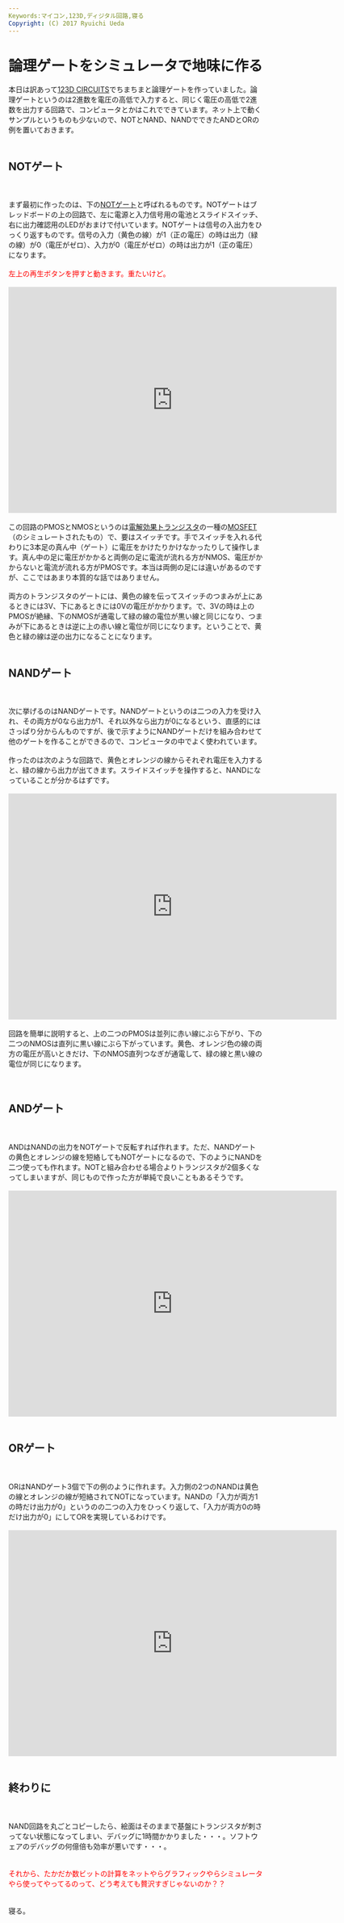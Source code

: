 ```yaml
---
Keywords:マイコン,123D,ディジタル回路,寝る
Copyright: (C) 2017 Ryuichi Ueda
---
```


# 論理ゲートをシミュレータで地味に作る
本日は訳あって<a href="https://123d.circuits.io/">123D CIRCUITS</a>でちまちまと論理ゲートを作っていました。論理ゲートというのは2進数を電圧の高低で入力すると、同じく電圧の高低で2進数を出力する回路で、コンピュータとかはこれでできています。ネット上で動くサンプルというものも少ないので、NOTとNAND、NANDでできたANDとORの例を置いておきます。<br />
<br />
<h2>NOTゲート</h2><br />
<br />
まず最初に作ったのは、下の<a href="https://ja.wikipedia.org/wiki/NOT%E3%82%B2%E3%83%BC%E3%83%88">NOTゲート</a>と呼ばれるものです。NOTゲートはブレッドボードの上の回路で、左に電源と入力信号用の電池とスライドスイッチ、右に出力確認用のLEDがおまけで付いています。NOTゲートは信号の入出力をひっくり返すものです。信号の入力（黄色の線）が1（正の電圧）の時は出力（緑の線）が0（電圧がゼロ）、入力が0（電圧がゼロ）の時は出力が1（正の電圧）になります。<br />
<br />
<span style="color:red">左上の再生ボタンを押すと動きます。重たいけど。</span><br />
<br />
<iframe frameborder='0' height='448' marginheight='0' marginwidth='0' scrolling='no' src='https://123d.circuits.io/circuits/1713317-not-gate/embed#breadboard' width='650'></iframe><br />
<br />
この回路のPMOSとNMOSというのは<a href="https://ja.wikipedia.org/wiki/%E9%9B%BB%E7%95%8C%E5%8A%B9%E6%9E%9C%E3%83%88%E3%83%A9%E3%83%B3%E3%82%B8%E3%82%B9%E3%82%BF">電解効果トランジスタ</a>の一種の<a href="https://ja.wikipedia.org/wiki/MOSFET">MOSFET</a>（のシミュレートされたもの）で、要はスイッチです。手でスイッチを入れる代わりに3本足の真ん中（ゲート）に電圧をかけたりかけなかったりして操作します。真ん中の足に電圧がかかると両側の足に電流が流れる方がNMOS、電圧がかからないと電流が流れる方がPMOSです。本当は両側の足には違いがあるのですが、ここではあまり本質的な話ではありません。<br />
<br />
両方のトランジスタのゲートには、黄色の線を伝ってスイッチのつまみが上にあるときには3V、下にあるときには0Vの電圧がかかります。で、3Vの時は上のPMOSが絶縁、下のNMOSが通電して緑の線の電位が黒い線と同じになり、つまみが下にあるときは逆に上の赤い線と電位が同じになります。ということで、黄色と緑の線は逆の出力になることになります。<br />
<br />
<h2>NANDゲート</h2><br />
<br />
次に挙げるのはNANDゲートです。NANDゲートというのは二つの入力を受け入れ、その両方が0なら出力が1、それ以外なら出力が0になるという、直感的にはさっぱり分からんものですが、後で示すようにNANDゲートだけを組み合わせて他のゲートを作ることができるので、コンピュータの中でよく使われています。<br />
<br />
作ったのは次のような回路で、黄色とオレンジの線からそれぞれ電圧を入力すると、緑の線から出力が出てきます。スライドスイッチを操作すると、NANDになっていることが分かるはずです。<br />
<br />
<iframe frameborder='0' height='448' marginheight='0' marginwidth='0' scrolling='no' src='https://123d.circuits.io/circuits/1717541-nand-gate/embed#breadboard' width='650'></iframe><br />
<br />
回路を簡単に説明すると、上の二つのPMOSは並列に赤い線にぶら下がり、下の二つのNMOSは直列に黒い線にぶら下がっています。黄色、オレンジ色の線の両方の電圧が高いときだけ、下のNMOS直列つなぎが通電して、緑の線と黒い線の電位が同じになります。<br />
<br />
<br />
<h2>ANDゲート</h2><br />
<br />
ANDはNANDの出力をNOTゲートで反転すれば作れます。ただ、NANDゲートの黄色とオレンジの線を短絡してもNOTゲートになるので、下のようにNANDを二つ使っても作れます。NOTと組み合わせる場合よりトランジスタが2個多くなってしまいますが、同じもので作った方が単純で良いこともあるそうです。<br />
<br />
<iframe frameborder='0' height='448' marginheight='0' marginwidth='0' scrolling='no' src='https://123d.circuits.io/circuits/1718007-and-gate-composed-of-two-nand-gates/embed#breadboard' width='650'></iframe><br />
<br />
<h2>ORゲート</h2><br />
<br />
ORはNANDゲート3個で下の例のように作れます。入力側の2つのNANDは黄色の線とオレンジの線が短絡されてNOTになっています。NANDの「入力が両方1の時だけ出力が0」というのの二つの入力をひっくり返して、「入力が両方0の時だけ出力が0」にしてORを実現しているわけです。<br />
<br />
<iframe frameborder='0' height='448' marginheight='0' marginwidth='0' scrolling='no' src='https://123d.circuits.io/circuits/1718046-or-gate-composed-of-three-nand-gates/embed#breadboard' width='650'></iframe><br />
<br />
<h2>終わりに</h2><br />
<br />
NAND回路を丸ごとコピーしたら、絵面はそのままで基盤にトランジスタが刺さってない状態になってしまい、デバッグに1時間かかりました・・・。ソフトウェアのデバッグの何億倍も効率が悪いです・・・。<br />
<br />
<br />
<span style="color:red">それから、たかだか数ビットの計算をネットやらグラフィックやらシミュレータやら使ってやってるのって、どう考えても贅沢すぎじゃないのか？？</span><br />
<br />
<br />
寝る。

